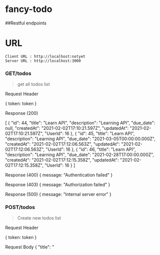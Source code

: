 # fancy-todo

##Restful endpoints
<!-- --- -->
# URL
```
Client URL : http://localhost:notyet
Server URL : http://localhost:3000
```

### GET/todos

>get all todos list

Request Header

{
    token: token
}

Response (200)

[
    {
        "id": 44,
        "title": "Learn API",
        "description": "Learning API",
        "due_date": null,
        "createdAt": "2021-02-02T17:10:21.597Z",
        "updatedAt": "2021-02-02T17:10:21.597Z",
        "UserId": 16
    },
    {
        "id": 45,
        "title": "Learn API",
        "description": "Learning API",
        "due_date": "2021-03-05T00:00:00.000Z",
        "createdAt": "2021-02-02T17:12:06.563Z",
        "updatedAt": "2021-02-02T17:12:06.563Z",
        "UserId": 16
    },
    {
        "id": 46,
        "title": "Learn API",
        "description": "Learning API",
        "due_date": "2021-02-28T17:00:00.000Z",
        "createdAt": "2021-02-02T17:12:15.358Z",
        "updatedAt": "2021-02-02T17:12:15.358Z",
        "UserId": 16
    }
]

Response (400)
{
    message: "Authentication failed"
}

Response (403)
{
    message: "Authorization failed"
}

Response (500)
{
    message: "Internal server error"
}






### POST/todos

>Create new todos list

Request Header

{
    token: token
}

Request Body
{
  "title": "<title to get insert into>",
  "description": "<description to get insert into>",
  "due_date": "<due_date to get insert into>",
   "status": "<status to get insert into>"
}

Response (201)
{
    "id": 48,
    "title": "Learn API",
    "description": "Learning API",
    "due_date": "2021-02-04T17:00:00.000Z",
    "UserId": 16,
    "status": null
}

Response (400)
{
    message: "Todo.title cannot be null,Todo.description cannot be null, Todo.due_date cannot be null, "This email is already taken try another, Validation isAfter on due_date failed"
}

Response (400)
{
    message: "Authentication failed"
}

Response (403)
{
    message: "Authorization failed"
}

Response (500)
{
    message: "Internal server error"
}



### GET/todos/:id

>Get todos list by ID

Request Header

{
    token: token
}

Response (200)
{
    "id": 45,
    "title": "Learn API",
    "description": "Learning API",
    "due_date": "2021-03-05T00:00:00.000Z",
    "status": null,
    "createdAt": "2021-02-02T17:12:06.563Z",
    "updatedAt": "2021-02-02T17:12:06.563Z",
    "UserId": 16
}


Response (400)
{
    message: "Authentication failed"
}

Response (403)
{
    message: "Authorization failed"
}

Response (404)
{
    message: "Todo tidak ditemukan"
}

Response (500)
{
    message: "Internal server error"
}




### PUT/todos/:id

Request Header

{
    token: token
}

Request Body
{
  "title": "<title to get updated into>",
  "description": "<description to get updated into>",
  "due_date": "<due_date to get updated into>"
}

Response (200)
{
    "id": 47,
    "title": "Learn API",
    "description": "Learning API",
    "due_date": "2021-02-04T17:00:00.000Z",
    "status": null,
    "createdAt": "2021-02-03T06:33:30.776Z",
    "updatedAt": "2021-02-03T06:39:53.659Z",
    "UserId": 16
}


Response (400)
{
    message: "Authentication failed"
}

Response (403)
{
    message: "Authorization failed"
}

Response (404)
{
    message: "Todo tidak ditemukan"
}

Response (500)
{
    message: "Internal server error"
}

Response (400)
{
    message: "error: invalid input syntax for type boolean"
}



### DELETE/todos/:id

Request Header

{
    token: token
}

Response (200)


Response (400)
{
    message: "Authentication failed"
}

Response (403)
{
    message: "Authorization failed"
}

Response (404)
{
    message: "Todo tidak ditemukan"
}

Response (500)
{
    message: "Internal server error"
}




### POST/register

>Create User

Request Body

{
    "email": "<User's email>",
    "password": "<User's password>"
}


Response (201)
{
    "id": 3
    "email": "test@gmail.com"
}

Response (400)
{
    message: "User.email cannot be null,Todo.description cannot be null, Todo.due_date cannot be null, "This email is already taken try another, Validation isAfter on due_date failed"
}

Response (500)
{
    message: "Internal server error"
}




### POST/login

>Login User


Request Body
{
    "email": "<User's email>",
    "password": "<User's password>"
}

Response (200)
{
    token: token
}

Response (400)
{
    message: "Login gagal"
}

Response (500)
{
    message: "Internal server error"
}


### GET/auth

>Refresh page, Auth

Request Headers
{
    token: token
}

Response (200)
{
    name: <user name>,
    email: <user email>
}

Response (400)
{
    message: "Authentication failed"
}




### GET/googlelogin

>Google Sign IN User

_Request Header_
```
{
    "token":  "id_token"
}
```

_Response(200)_
```
{
    token: token
}
```

_Response (500)_
```
{
  "message": "Internal server error"
}
```













































### GET/charity

>Get charity List

_Request Header_
```
not needed
```

_Request Body_
```
not need
```

_Response(200)_
```
{
    "data": {
        "code": 200,
        "msg": "OK, all went through!",
        "data": [
            {
                "categoryId": "?",
                "categoryDesc": "Not Provided"
            },
            {
                "categoryId": "A",
                "categoryDesc": "Arts, Culture and Humanities"
            },
            {
                "categoryId": "B",
                "categoryDesc": "Educational Institutions and Related Activities"
            },
            {
                "categoryId": "C",
                "categoryDesc": "Environmental Quality, Protection and Beautification"
            },
            {
                "categoryId": "D",
                "categoryDesc": "Animal-Related"
            },
            {
                "categoryId": "E",
                "categoryDesc": "Health - General and Rehabilitative"
            },
            {
                "categoryId": "F",
                "categoryDesc": "Mental Health, Crisis Intervention"
            },
            {
                "categoryId": "G",
                "categoryDesc": "Diseases, Disorders, Medical Disciplines"
            },
            {
                "categoryId": "H",
                "categoryDesc": "Medical Research"
            }
```



_Response (500)_
```
{
  "Error": "UNKNOWN_ERROR",
  "message": "Error undescribable"
}
```

### POST/simplemailsender.p.rapidapi.com/SendMails/Send

>Sending success notice to User's email

_Request Header_
```
{
"x-rapidapi-host":"simplemailsender.p.rapidapi.com",
"x-rapidapi-key":<User's API key>
}
```

_Request Body_
```
{
	Correo_Delivery : User's email,
  Mensjae : `You have successfully added a new todo`
}
```

_Response(200)_
```
You will receive a successfully added response/notice that sounds like: `You have successfully added a new todo`
```

_Response (500)_
```
{
  "Error": "UNKNOWN_ERROR",
  "message": "Error undescribable"
}
```


